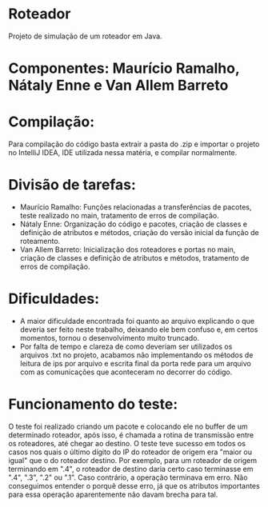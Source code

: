 # Roteador
  Projeto de simulação de um roteador em Java.
# Componentes: Maurício Ramalho, Nátaly Enne e Van Allem Barreto 

# Compilação:
  Para compilação do código basta extrair a pasta do .zip e importar o projeto no IntelliJ IDEA, 
  IDE utilizada nessa matéria, e compilar normalmente.

# Divisão de tarefas:
  - Maurício Ramalho: Funções relacionadas a transferências de pacotes, teste realizado no main, tratamento de erros de compilação.
  - Nátaly Enne: Organização do código e pacotes, criação de classes e definição de atributos e métodos, criação do versão inicial da função de roteamento.
  - Van Allem Barreto: Inicialização dos roteadores e portas no main, criação de classes e definição de atributos e métodos, tratamento de erros de compilação. 

# Dificuldades:
  - A maior dificuldade encontrada foi quanto ao arquivo explicando o que deveria ser feito neste trabalho, deixando ele bem confuso 
  e, em certos momentos, tornou o desenvolvimento muito truncado.
  - Por falta de tempo e clareza de como deveriam ser utilizados os arquivos .txt no projeto, acabamos não implementando os métodos de 
  leitura de ips por arquivo e escrita final da porta rede para um arquivo com as comunicações que aconteceram no decorrer do código.

# Funcionamento do teste:
  O teste foi realizado criando um pacote e colocando ele no buffer de um determinado roteador, após isso, é chamada a rotina de transmissão entre os roteadores, até chegar ao destino.
  O teste teve sucesso em todos os casos nos quais o último dígito do IP do roteador de origem era "maior ou igual" que o do roteador destino. Por exemplo, para um roteador de origem terminando em ".4", o roteador de destino daria certo caso terminasse em ".4", ".3", ".2" ou ".1". Caso contrário, a operação terminava em erro.
  Não conseguimos entender o porquê desse erro, já que os atributos importantes para essa operação aparentemente não davam brecha para tal.
